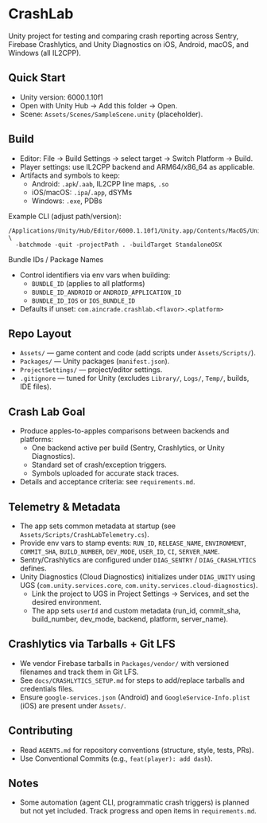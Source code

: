 # CrashLab

Unity project for testing and comparing crash reporting across Sentry, Firebase Crashlytics, and Unity Diagnostics on iOS, Android, macOS, and Windows (all IL2CPP).

## Quick Start
- Unity version: 6000.1.10f1
- Open with Unity Hub → Add this folder → Open.
- Scene: `Assets/Scenes/SampleScene.unity` (placeholder).

## Build
- Editor: File → Build Settings → select target → Switch Platform → Build.
- Player settings: use IL2CPP backend and ARM64/x86_64 as applicable.
- Artifacts and symbols to keep:
  - Android: `.apk`/`.aab`, IL2CPP line maps, `.so`
  - iOS/macOS: `.ipa`/`.app`, dSYMs
  - Windows: `.exe`, PDBs

Example CLI (adjust path/version):
```
/Applications/Unity/Hub/Editor/6000.1.10f1/Unity.app/Contents/MacOS/Unity \
  -batchmode -quit -projectPath . -buildTarget StandaloneOSX
```

Bundle IDs / Package Names
- Control identifiers via env vars when building:
  - `BUNDLE_ID` (applies to all platforms)
  - `BUNDLE_ID_ANDROID` or `ANDROID_APPLICATION_ID`
  - `BUNDLE_ID_IOS` or `IOS_BUNDLE_ID`
- Defaults if unset: `com.aincrade.crashlab.<flavor>.<platform>`

## Repo Layout
- `Assets/` — game content and code (add scripts under `Assets/Scripts/`).
- `Packages/` — Unity packages (`manifest.json`).
- `ProjectSettings/` — project/editor settings.
- `.gitignore` — tuned for Unity (excludes `Library/`, `Logs/`, `Temp/`, builds, IDE files).

## Crash Lab Goal
- Produce apples-to-apples comparisons between backends and platforms:
  - One backend active per build (Sentry, Crashlytics, or Unity Diagnostics).
  - Standard set of crash/exception triggers.
  - Symbols uploaded for accurate stack traces.
- Details and acceptance criteria: see `requirements.md`.

## Telemetry & Metadata
- The app sets common metadata at startup (see `Assets/Scripts/CrashLabTelemetry.cs`).
- Provide env vars to stamp events: `RUN_ID`, `RELEASE_NAME`, `ENVIRONMENT`, `COMMIT_SHA`, `BUILD_NUMBER`, `DEV_MODE`, `USER_ID`, `CI`, `SERVER_NAME`.
- Sentry/Crashlytics are configured under `DIAG_SENTRY` / `DIAG_CRASHLYTICS` defines.
- Unity Diagnostics (Cloud Diagnostics) initializes under `DIAG_UNITY` using UGS (`com.unity.services.core`, `com.unity.services.cloud-diagnostics`).
  - Link the project to UGS in Project Settings → Services, and set the desired environment.
  - The app sets `userId` and custom metadata (run_id, commit_sha, build_number, dev_mode, backend, platform, server_name).

## Crashlytics via Tarballs + Git LFS
- We vendor Firebase tarballs in `Packages/vendor/` with versioned filenames and track them in Git LFS.
- See `docs/CRASHLYTICS_SETUP.md` for steps to add/replace tarballs and credentials files.
- Ensure `google-services.json` (Android) and `GoogleService-Info.plist` (iOS) are present under `Assets/`.

## Contributing
- Read `AGENTS.md` for repository conventions (structure, style, tests, PRs).
- Use Conventional Commits (e.g., `feat(player): add dash`).

## Notes
- Some automation (agent CLI, programmatic crash triggers) is planned but not yet included. Track progress and open items in `requirements.md`.
